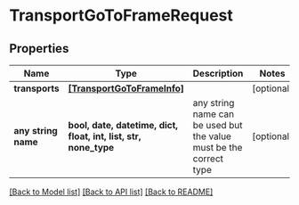 # TransportGoToFrameRequest


## Properties
Name | Type | Description | Notes
------------ | ------------- | ------------- | -------------
**transports** | [**[TransportGoToFrameInfo]**](TransportGoToFrameInfo.md) |  | [optional] 
**any string name** | **bool, date, datetime, dict, float, int, list, str, none_type** | any string name can be used but the value must be the correct type | [optional]

[[Back to Model list]](../README.md#documentation-for-models) [[Back to API list]](../README.md#documentation-for-api-endpoints) [[Back to README]](../README.md)


